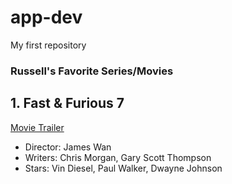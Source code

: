 # app-dev
My first repository

### **Russell's Favorite Series/Movies**
## 1. Fast & Furious 7
  [Movie Trailer]([https://www.example.com](https://www.imdb.com/title/tt2820852/)https://www.imdb.com/title/tt2820852/](https://www.youtube.com/watch?v=Skpu5HaVkOc))
  - Director: James Wan
  - Writers: Chris Morgan, Gary Scott Thompson
  - Stars: Vin Diesel, Paul Walker, Dwayne Johnson
